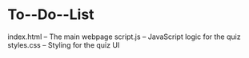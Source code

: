 # To--Do--List
index.html – The main webpage  script.js – JavaScript logic for the quiz  styles.css – Styling for the quiz UI
